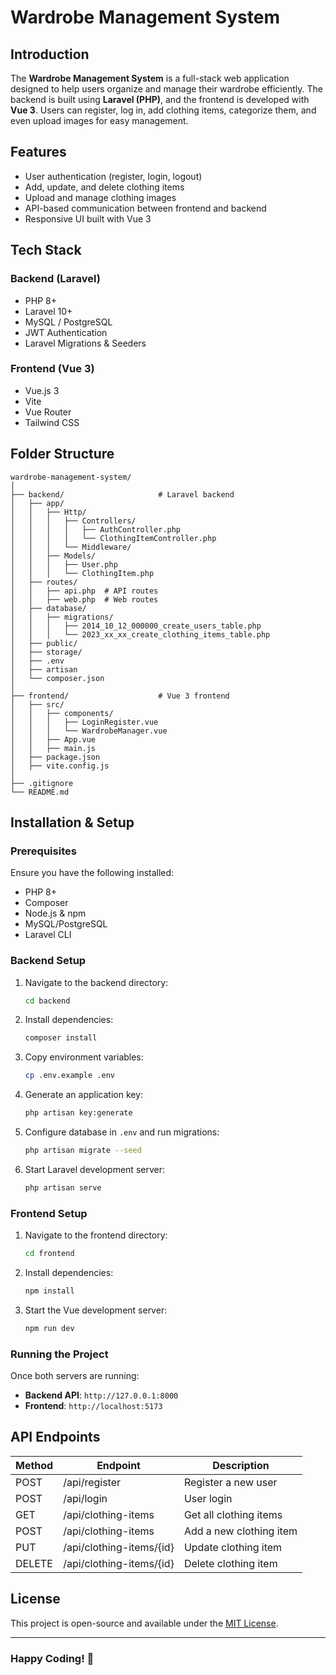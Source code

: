 # Wardrobe Management System

## Introduction
The **Wardrobe Management System** is a full-stack web application designed to help users organize and manage their wardrobe efficiently. The backend is built using **Laravel (PHP)**, and the frontend is developed with **Vue 3**. Users can register, log in, add clothing items, categorize them, and even upload images for easy management.

## Features
- User authentication (register, login, logout)
- Add, update, and delete clothing items
- Upload and manage clothing images
- API-based communication between frontend and backend
- Responsive UI built with Vue 3

## Tech Stack
### Backend (Laravel)
- PHP 8+
- Laravel 10+
- MySQL / PostgreSQL
- JWT Authentication
- Laravel Migrations & Seeders

### Frontend (Vue 3)
- Vue.js 3
- Vite
- Vue Router
- Tailwind CSS

## Folder Structure
```
wardrobe-management-system/
│
├── backend/                     # Laravel backend
│   ├── app/
│   │   ├── Http/
│   │   │   ├── Controllers/
│   │   │   │   ├── AuthController.php
│   │   │   │   └── ClothingItemController.php
│   │   │   └── Middleware/
│   │   ├── Models/
│   │   │   ├── User.php
│   │   │   └── ClothingItem.php
│   ├── routes/
│   │   ├── api.php  # API routes
│   │   ├── web.php  # Web routes
│   ├── database/
│   │   ├── migrations/
│   │   │   ├── 2014_10_12_000000_create_users_table.php
│   │   │   └── 2023_xx_xx_create_clothing_items_table.php
│   ├── public/
│   ├── storage/
│   ├── .env
│   ├── artisan
│   └── composer.json
│
├── frontend/                    # Vue 3 frontend
│   ├── src/
│   │   ├── components/
│   │   │   ├── LoginRegister.vue
│   │   │   └── WardrobeManager.vue
│   │   ├── App.vue
│   │   ├── main.js
│   ├── package.json
│   ├── vite.config.js
│
├── .gitignore
└── README.md
```

## Installation & Setup

### Prerequisites
Ensure you have the following installed:
- PHP 8+
- Composer
- Node.js & npm
- MySQL/PostgreSQL
- Laravel CLI

### Backend Setup
1. Navigate to the backend directory:
   ```sh
   cd backend
   ```
2. Install dependencies:
   ```sh
   composer install
   ```
3. Copy environment variables:
   ```sh
   cp .env.example .env
   ```
4. Generate an application key:
   ```sh
   php artisan key:generate
   ```
5. Configure database in `.env` and run migrations:
   ```sh
   php artisan migrate --seed
   ```
6. Start Laravel development server:
   ```sh
   php artisan serve
   ```

### Frontend Setup
1. Navigate to the frontend directory:
   ```sh
   cd frontend
   ```
2. Install dependencies:
   ```sh
   npm install
   ```
3. Start the Vue development server:
   ```sh
   npm run dev
   ```

### Running the Project
Once both servers are running:
- **Backend API**: `http://127.0.0.1:8000`
- **Frontend**: `http://localhost:5173`

## API Endpoints
| Method | Endpoint | Description |
|--------|---------|-------------|
| POST   | /api/register | Register a new user |
| POST   | /api/login | User login |
| GET    | /api/clothing-items | Get all clothing items |
| POST   | /api/clothing-items | Add a new clothing item |
| PUT    | /api/clothing-items/{id} | Update clothing item |
| DELETE | /api/clothing-items/{id} | Delete clothing item |


## License
This project is open-source and available under the [MIT License](LICENSE).

---

### Happy Coding! 🚀

